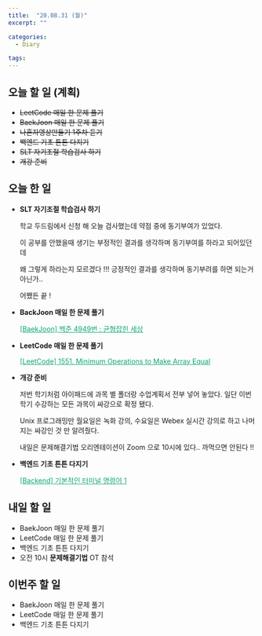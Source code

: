```yaml
---
title:  "20.08.31 (월)"
excerpt: ""

categories:
  - Diary

tags:
---
```


## 오늘 할 일 (계획)

- ~~LeetCode 매일 한 문제 풀기~~
- ~~BaekJoon 매일 한 문제 풀기~~
- ~~나혼자영상만들기 1주차 듣기~~
- ~~백엔드 기초 튼튼 다지기~~
- ~~SLT 자기조절 학습검사 하기~~
- ~~개강 준비~~

## 오늘 한 일

- **SLT 자기조절 학습검사 하기**

  학교 두드림에서 신청 해 오늘 검사했는데 약점 중에 동기부여가 있었다.

  이 공부를 안했을때 생기는 부정적인 결과를 생각하며 동기부여를 하라고 되어있던데

  왜 그렇게 하라는지 모르겠다 !!! 긍정적인 결과를 생각하며 동기부려를 하면 되는거 아닌가..

  어쨌든 끝 !

- **BackJoon 매일 한 문제 풀기**

  <a href="https://nam-ki-bok.github.io/baekjoon/Baek_Balance/" style="color:#0FA678">[BaekJoon] 백준 4949번 : 균형잡힌 세상</a>

- **LeetCode 매일 한 문제 풀기**

  <a href="https://nam-ki-bok.github.io/leetcode/Leet_MakeSameARr/" style="color:#0FA678">[LeetCode] 1551. Minimum Operations to Make Array Equal</a>

- **개강 준비**

  저번 학기처럼 아이패드에 과목 별 폴더랑 수업계획서 전부 넣어 놓았다. 일단 이번 학기 수강하는 모든 과목이 싸강으로 확정 됐다.

  Unix 프로그래밍만 월요일은 녹화 강의, 수요일은 Webex 실시간 강의로 하고 나머지는 싸강인 것 만 알려줬다.

  내일은 문제해결기법 오리엔테이션이 Zoom 으로 10시에 있다.. 까먹으면 안된다 !!

- **백엔드 기초 튼튼 다지기**

  <a href="https://nam-ki-bok.github.io/backend/Backend_11/" style="color:#0FA678">[Backend] 기본적인 터미널 명령어 1</a>

  

## 내일 할 일

- BaekJoon 매일 한 문제 풀기
- LeetCode 매일 한 문제 풀기
- 백엔드 기초 튼튼 다지기
- 오전 10시 **문제해결기법** OT 참석

## 이번주 할 일

- BaekJoon 매일 한 문제 풀기
- LeetCode 매일 한 문제 풀기
- 백엔드 기초 튼튼 다지기
